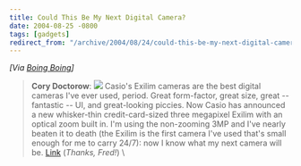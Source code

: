 ```yaml
---
title: Could This Be My Next Digital Camera?
date: 2004-08-25 -0800
tags: [gadgets]
redirect_from: "/archive/2004/08/24/could-this-be-my-next-digital-camera.aspx/"
---
```


*[Via [Boing
Boing](http://www.boingboing.net/2004/08/25/best_digital_camera_.html)]*

> **Cory Doctorow**: ![](http://craphound.com/images/3mpexilimwzoom.jpg)
> Casio's Exilim cameras are the best digital cameras I've ever used,
> period. Great form-factor, great size, great -- fantastic -- UI, and
> great-looking piccies. Now Casio has announced a new whisker-thin
> credit-card-sized three megapixel Exilim with an optical zoom built
> in. I'm using the non-zooming 3MP and I've nearly beaten it to death
> (the Exilim is the first camera I've used that's small enough for me
> to carry 24/7): now I know what my next camera will be.
> [Link](http://www.livingroom.org.au/photolog/reviews/casio/casio_exilim_card_exs100.php)
> (*Thanks, Fred!*) \


